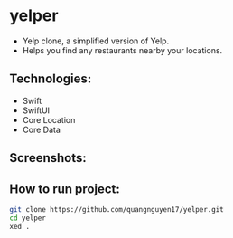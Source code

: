 # yelper

- Yelp clone, a simplified version of Yelp.
- Helps you find any restaurants nearby your locations.

## Technologies:

- Swift
- SwiftUI
- Core Location
- Core Data

## Screenshots:

## How to run project:

```bash
git clone https://github.com/quangnguyen17/yelper.git
cd yelper
xed .
```
